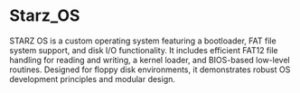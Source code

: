 # Starz_OS
 STARZ OS is a custom operating system featuring a bootloader, FAT file system support, and disk I/O functionality. It includes efficient FAT12 file handling for reading and writing, a kernel loader, and BIOS-based low-level routines. Designed for floppy disk environments, it demonstrates robust OS development principles and modular design.
